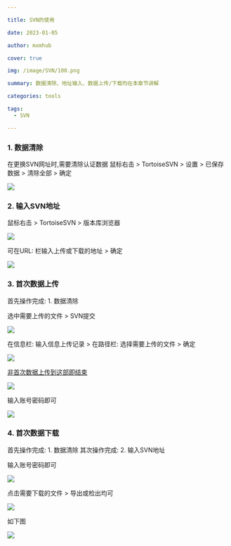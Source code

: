 ```yaml
---

title: SVN的使用

date: 2023-01-05

author: mxmhub

cover: true

img: /image/SVN/100.png

summary: 数据清除、地址输入、数据上传/下载均在本章节讲解

categories: tools

tags:
  - SVN

---
```



### 1. 数据清除

在更换SVN网址时,需要清除认证数据
鼠标右击 > TortoiseSVN > 设置 > 已保存数据 > 清除全部 > 确定

![](/image/SVN/3.png)

### 2. 输入SVN地址

鼠标右击 > TortoiseSVN > 版本库浏览器

![](/image/SVN/1.png)

可在URL: 栏输入上传或下载的地址 > 确定

![](/image/SVN/2.png)

### 3. 首次数据上传

首先操作完成: 1. 数据清除

选中需要上传的文件 > SVN提交

![](/image/SVN/4.png)

在信息栏: 输入信息上传记录 > 在路径栏: 选择需要上传的文件 > 确定

![](/image/SVN/5.png)

<u>非首次数据上传到这部即结束</u>

![](/image/SVN/6.png)

输入账号密码即可

![](/image/SVN/7.png)


### 4. 首次数据下载

首先操作完成: 1. 数据清除
其次操作完成: 2. 输入SVN地址

输入账号密码即可

![](/image/SVN/7.png)

点击需要下载的文件 > 导出或检出均可

![](/image/SVN/8.png)

如下图

![](/image/SVN/9.png)
